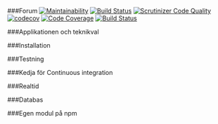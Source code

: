 ###Forum
[![Maintainability](https://api.codeclimate.com/v1/badges/bc3938bba417b33f83db/maintainability)](https://codeclimate.com/github/ericN93/ramverk2_project/maintainability)
[![Build Status](https://travis-ci.org/ericN93/ramverk2_project.svg?branch=master)](https://travis-ci.org/ericN93/ramverk2_project)
[![Scrutinizer Code Quality](https://scrutinizer-ci.com/g/ericN93/ramverk2_project/badges/quality-score.png?b=master)](https://scrutinizer-ci.com/g/ericN93/ramverk2_project/?branch=master)
[![codecov](https://codecov.io/gh/ericN93/ramverk2_project/branch/master/graph/badge.svg)](https://codecov.io/gh/ericN93/ramverk2_project)
[![Code Coverage](https://scrutinizer-ci.com/g/ericN93/ramverk2_project/badges/coverage.png?b=master)](https://scrutinizer-ci.com/g/ericN93/ramverk2_project/?branch=master)
[![Build Status](https://scrutinizer-ci.com/g/ericN93/ramverk2/badges/build.png?b=master)](https://scrutinizer-ci.com/g/ericN93/ramverk2/build-status/master)


###Applikationen och teknikval

###Installation

###Testning

###Kedja för Continuous integration

###Realtid

###Databas

###Egen modul på npm
